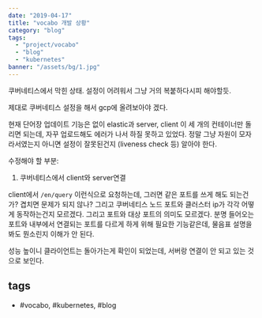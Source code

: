 ```yaml
---
date: "2019-04-17"
title: "vocabo 개발 상황"
category: "blog"
tags:
  - "project/vocabo"
  - "blog"
  - "kubernetes"
banner: "/assets/bg/1.jpg"
---
```


쿠버네티스에서 막힌 상태. 설정이 어려워서 그냥 거의 복붙하다시피 해야할듯.

제대로 쿠버네티스 설정을 해서 gcp에 올려보아야 겠다.

현재 단어장 업데이트 기능은 없이 elastic과 server, client 이 세 개의 컨테이너만 돌리면 되는데, 자꾸 업로드해도 에러가 나서 하질 못하고 있었다. 정말 그냥 자원이 모자라서였는지 아니면 설정이 잘못된건지 (liveness check 등) 알아야 한다.

수정해야 할 부분:
1. 쿠버네티스에서 client와 server연결

client에서 `/en/query` 이런식으로 요청하는데, 그러면 같은 포트를 쓰게 해도 되는건가? 겹치면 문제가 되지 않나? 그리고 쿠버네티스 노드 포트와 클러스터 ip가 각각 어떻게 동작하는건지 모르겠다. 그리고 포트와 대상 포트의 의미도 모르겠다. 분명 들어오는 포트와 내부에서 연결되는 포트를 다르게 하게 위해 필요한 기능같은데, 물음표 설명을 봐도 뭔소린지 이해가 안 된다.

성능 높이니 클라이언트는 돌아가는게 확인이 되었는데, 서버랑 연결이 안 되고 있는 것으로 보인다.

## tags
- \#vocabo, \#kubernetes, \#blog